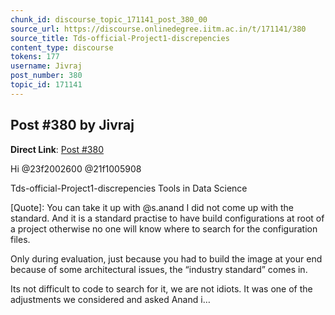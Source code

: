 ```yaml
---
chunk_id: discourse_topic_171141_post_380_00
source_url: https://discourse.onlinedegree.iitm.ac.in/t/171141/380
source_title: Tds-official-Project1-discrepencies
content_type: discourse
tokens: 177
username: Jivraj
post_number: 380
topic_id: 171141
---
```


## Post #380 by Jivraj

**Direct Link**: [Post #380](https://discourse.onlinedegree.iitm.ac.in/t/171141/380)

Hi @23f2002600 @21f1005908

Tds-official-Project1-discrepencies Tools in Data Science
 
 [Quote]: 
 You can take it up with @s.anand 
I did not come up with the standard. 
And it is a standard practise to have build configurations at root of a project otherwise no one will know where to search for the configuration files.

Only during evaluation, just because you had to build the image at your end because of some architectural issues, the “industry standard” comes in.

Its not difficult to code to search for it, we are not idiots. It was one of the adjustments we considered and asked Anand i…
